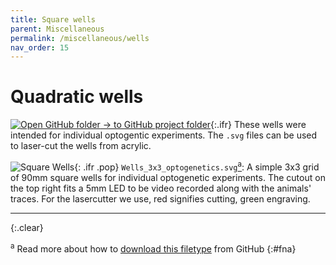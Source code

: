 ```yaml
---
title: Square wells
parent: Miscellaneous
permalink: /miscellaneous/wells
nav_order: 15
---
```


# Quadratic wells

[![Open GitHub folder]({{site.baseurl}}/assets/img/GitHub-Mark-32px.png) → to GitHub project folder](https://github.com/reiserlab/Component-Designs/tree/main/Miscellaneous/Square_wells_90mm){:.ifr}
These wells were intended for individual optogentic experiments. The `.svg` files can be used to laser-cut the wells from acrylic.

![Square Wells]({{site.baseurl}}/assets/img/Miscellaneous/Square_wells_90mm/Wells_3x3_optogenetics.png){: .ifr .pop}
`Wells_3x3_optogenetics.svg`[<sup>a</sup>](#fna): A simple 3x3 grid of 90mm square wells for individual optogenetic experiments. The cutout on the top right fits a 5mm LED to be video recorded along with the animals' traces. For the lasercutter we use, red signifies cutting, green engraving.

---
{:.clear}

<sup>a</sup> Read more about how to [download this filetype]({{site.baseurl}}/file-types) from GitHub
{:#fna}